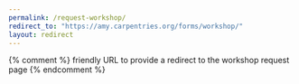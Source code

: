 ```yaml
---
permalink: /request-workshop/
redirect_to: "https://amy.carpentries.org/forms/workshop/"
layout: redirect
---
```


{% comment %}
friendly URL to provide a redirect to the workshop request page
{% endcomment %}

